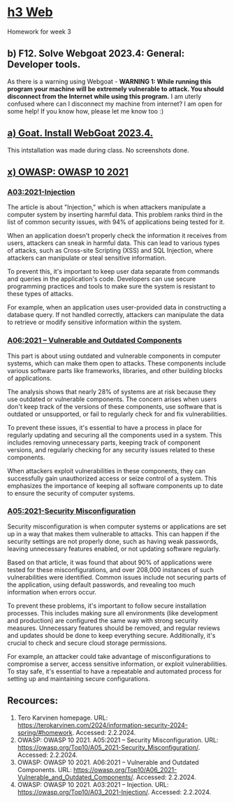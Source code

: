# [h3 Web](https://terokarvinen.com/2024/information-security-2024-spring/#homework)
Homework for week 3

## b) F12. Solve Webgoat 2023.4: General: Developer tools.
As there is a warning using Webgoat - 
    **WARNING 1: While running this program your machine will be extremely vulnerable to attack. You should disconnect from the Internet while using this program.**
I am uterly confused where can I disconnect my machine from internet? I am open for some help! If you know how, please let me know too :)

## [a) Goat. Install WebGoat 2023.4.](https://terokarvinen.com/2023/webgoat-2023-4-ethical-web-hacking/)
This intstallation was made during class. No screenshots done. 

## [x) OWASP: OWASP 10 2021](https://owasp.org/Top10/)

### [A03:2021-Injection](https://owasp.org/Top10/A03_2021-Injection/)

The article is about "Injection," which is when attackers manipulate a computer system by inserting harmful data. This problem ranks third in the list of common security issues, with 94% of applications being tested for it.

When an application doesn't properly check the information it receives from users, attackers can sneak in harmful data. This can lead to various types of attacks, such as Cross-site Scripting (XSS) and SQL Injection, where attackers can manipulate or steal sensitive information.

To prevent this, it's important to keep user data separate from commands and queries in the application's code. Developers can use secure programming practices and tools to make sure the system is resistant to these types of attacks.

For example, when an application uses user-provided data in constructing a database query. If not handled correctly, attackers can manipulate the data to retrieve or modify sensitive information within the system.

### [A06:2021 – Vulnerable and Outdated Components](https://owasp.org/Top10/A06_2021-Vulnerable_and_Outdated_Components/)

This part is about using outdated and vulnerable components in computer systems, which can make them open to attacks. These components include various software parts like frameworks, libraries, and other building blocks of applications.

The analysis shows that nearly 28% of systems are at risk because they use outdated or vulnerable components. The concern arises when users don't keep track of the versions of these components, use software that is outdated or unsupported, or fail to regularly check for and fix vulnerabilities.

To prevent these issues, it's essential to have a process in place for regularly updating and securing all the components used in a system. This includes removing unnecessary parts, keeping track of component versions, and regularly checking for any security issues related to these components.

When attackers exploit vulnerabilities in these components, they can successfully gain unauthorized access or seize control of a system. This emphasizes the importance of keeping all software components up to date to ensure the security of computer systems.

### [A05:2021-Security Misconfiguration](https://owasp.org/Top10/A05_2021-Security_Misconfiguration/)

Security misconfiguration is when computer systems or applications are set up in a way that makes them vulnerable to attacks. This can happen if the security settings are not properly done, such as having weak passwords, leaving unnecessary features enabled, or not updating software regularly.

Based on that article, it was found that about 90% of applications were tested for these misconfigurations, and over 208,000 instances of such vulnerabilities were identified. Common issues include not securing parts of the application, using default passwords, and revealing too much information when errors occur.

To prevent these problems, it's important to follow secure installation processes. This includes making sure all environments (like development and production) are configured the same way with strong security measures. Unnecessary features should be removed, and regular reviews and updates should be done to keep everything secure. Additionally, it's crucial to check and secure cloud storage permissions.

For example, an attacker could take advantage of misconfigurations to compromise a server, access sensitive information, or exploit vulnerabilities. To stay safe, it's essential to have a repeatable and automated process for setting up and maintaining secure configurations.

## Recources:
1. Tero Karvinen homepage. URL: https://terokarvinen.com/2024/information-security-2024-spring/#homework. Accessed: 2.2.2024.
2. OWASP: OWASP 10 2021. A05:2021 – Security Misconfiguration. URL: https://owasp.org/Top10/A05_2021-Security_Misconfiguration/. Accessed: 2.2.2024.
3. OWASP: OWASP 10 2021. A06:2021 – Vulnerable and Outdated Components. URL: https://owasp.org/Top10/A06_2021-Vulnerable_and_Outdated_Components/. Accessed: 2.2.2024.
4. OWASP: OWASP 10 2021. A03:2021 – Injection. URL: https://owasp.org/Top10/A03_2021-Injection/. Accessed: 2.2.2024.

